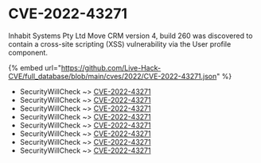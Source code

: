 # CVE-2022-43271

Inhabit Systems Pty Ltd Move CRM version 4, build 260 was discovered to contain a cross-site scripting (XSS) vulnerability via the User profile component.

{% embed url="https://github.com/Live-Hack-CVE/full_database/blob/main/cves/2022/CVE-2022-43271.json" %}


* SecurityWillCheck ~> [CVE-2022-43271](https://www.alice-snow.ru/2022/database/cve-2022-43271/cve-2022-43271-securitywillcheck)
* SecurityWillCheck ~> [CVE-2022-43271](https://www.alice-snow.ru/2022/database/cve-2022-43271/cve-2022-43271-securitywillcheck)
* SecurityWillCheck ~> [CVE-2022-43271](https://www.alice-snow.ru/2022/database/cve-2022-43271/cve-2022-43271-securitywillcheck)
* SecurityWillCheck ~> [CVE-2022-43271](https://www.alice-snow.ru/2022/database/cve-2022-43271/cve-2022-43271-securitywillcheck)
* SecurityWillCheck ~> [CVE-2022-43271](https://www.alice-snow.ru/2022/database/cve-2022-43271/cve-2022-43271-securitywillcheck)
* SecurityWillCheck ~> [CVE-2022-43271](https://www.alice-snow.ru/2022/database/cve-2022-43271/cve-2022-43271-securitywillcheck)
* SecurityWillCheck ~> [CVE-2022-43271](https://www.alice-snow.ru/2022/database/cve-2022-43271/cve-2022-43271-securitywillcheck)
* SecurityWillCheck ~> [CVE-2022-43271](https://www.alice-snow.ru/2022/database/cve-2022-43271/cve-2022-43271-securitywillcheck)